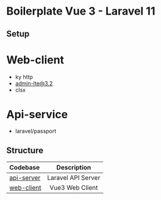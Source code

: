 # Boilerplate Vue 3 - Laravel 11 

## Setup
# Web-client
- ky http
- admin-lte@3.2
- clsx

# Api-service
- laravel/passport
## Structure

| Codebase              |      Description          |
| :-------------------- | :-----------------------: |
| [api-server](https://github.com/eaaaarl/vue3-laravel11-boilerplate/tree/main/api)      |      Laravel API Server           |
| [web-client](https://github.com/eaaaarl/vue3-laravel11-boilerplate/tree/main/web-client)  |     Vue3 Web Client          |
